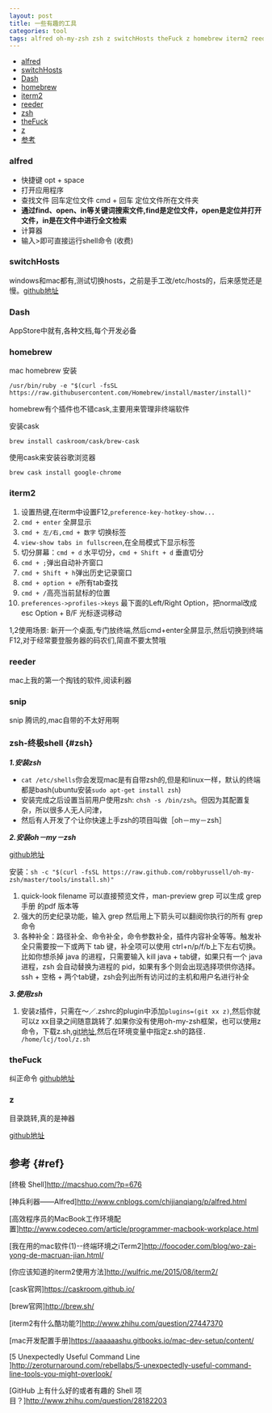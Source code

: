 ```yaml
---
layout: post
title: 一些有趣的工具
categories: tool
tags: alfred oh-my-zsh zsh z switchHosts theFuck z homebrew iterm2 reeder
---
```


*   [alfred](#alfred)
*   [switchHosts](#switchhosts)
*   [Dash](#dash)
*   [homebrew](#homebrew)
*   [iterm2](#iterm2)
*   [reeder](#reeder)
*   [zsh](#zsh)
*	[theFuck](#thefuck)
*	[z](#z)
*	[参考](#ref)

### alfred

*   快捷键 opt + space
*   打开应用程序
*   查找文件 回车定位文件 cmd + 回车 定位文件所在文件夹
*   **通过find、open、in等关键词搜索文件,find是定位文件，open是定位并打开文件，in是在文件中进行全文检索**
*   计算器
*   输入>即可直接运行shell命令 (收费)
    
### switchHosts

windows和mac都有,测试切换hosts，之前是手工改/etc/hosts的，后来感觉还是慢。[github地址](https://github.com/oldj/SwitchHosts)

### Dash

AppStore中就有,各种文档,每个开发必备

### homebrew
    
mac homebrew 安装

`/usr/bin/ruby -e "$(curl -fsSL https://raw.githubusercontent.com/Homebrew/install/master/install)"`

homebrew有个插件也不错cask,主要用来管理非终端软件

安装cask

    brew install caskroom/cask/brew-cask

使用cask来安装谷歌浏览器

    brew cask install google-chrome

### iterm2

1.  设置热键,在iterm中设置F12,`preference-key-hotkey-show...`
2.  `cmd + enter` 全屏显示
3.  `cmd + 左/右,cmd + 数字` 切换标签
4.  `view-show tabs in fullscreen`,在全局模式下显示标签 
5.  切分屏幕：`cmd + d` 水平切分，`cmd + Shift + d` 垂直切分
6.  `cmd + ;`弹出自动补齐窗口
7.  `cmd + Shift + h`弹出历史记录窗口
8.  `cmd + option + e`所有tab查找
9.  `cmd + /`高亮当前鼠标的位置
10. `preferences->profiles->keys` 最下面的Left/Right Option，把normal改成esc Option + B/F 光标逐词移动 

1,2使用场景: 新开一个桌面,专门放终端,然后cmd+enter全屏显示,然后切换到终端F12,对于经常要登服务器的码农们,简直不要太赞哦


### reeder

mac上我的第一个掏钱的软件,阅读利器

### snip

snip 腾讯的,mac自带的不太好用啊

### zsh-终极shell {#zsh}

***1.安装zsh***

*   `cat /etc/shells`你会发现mac是有自带zsh的,但是和linux一样，默认的终端都是bash(ubuntu安装`sudo apt-get install zsh`) 
*   安装完成之后设置当前用户使用zsh: `chsh -s /bin/zsh`。但因为其配置复杂，所以很多人无人问津，
*   然后有人开发了个让你快速上手zsh的项目叫做［oh－my－zsh］

***2.安装oh－my－zsh***

[github地址](https://github.com/robbyrussell/oh-my-zsh)

安装：`sh -c "$(curl -fsSL https://raw.github.com/robbyrussell/oh-my-zsh/master/tools/install.sh)"`

1.	quick-look filename 可以直接预览文件，man-preview grep 可以生成 grep手册 的pdf 版本等
2.	强大的历史纪录功能，输入 grep 然后用上下箭头可以翻阅你执行的所有 grep 命令
3.	各种补全：路径补全、命令补全，命令参数补全，插件内容补全等等。触发补全只需要按一下或两下 tab 键，补全项可以使用 ctrl+n/p/f/b上下左右切换。比如你想杀掉 java 的进程，只需要输入 kill java + tab键，如果只有一个 java 进程，zsh 会自动替换为进程的 pid，如果有多个则会出现选择项供你选择。ssh + 空格 + 两个tab键，zsh会列出所有访问过的主机和用户名进行补全

***3.使用zsh***

1.	安装z插件，只需在～／.zshrc的plugin中添加`plugins=(git xx z)`,然后你就可以z xx目录之间随意跳转了.如果你没有使用oh-my-zsh框架，也可以使用z命令，下载z.sh,[git地址](https://github.com/rupa/z/),然后在环境变量中指定z.sh的路径`. /home/lcj/tool/z.sh`

### theFuck

纠正命令
[github地址](https://github.com/nvbn/thefuck)

### z

目录跳转,真的是神器

[github地址](https://github.com/rupa/z)

## 参考 {#ref}
 
[终极 Shell]<http://macshuo.com/?p=676>

[神兵利器——Alfred]<http://www.cnblogs.com/chijianqiang/p/alfred.html>

[高效程序员的MacBook工作环境配置]<http://www.codeceo.com/article/programmer-macbook-workplace.html>

[我在用的mac软件(1)--终端环境之iTerm2]<http://foocoder.com/blog/wo-zai-yong-de-macruan-jian.html/>

[你应该知道的iterm2使用方法]<http://wulfric.me/2015/08/iterm2/>

[cask官网]<https://caskroom.github.io/>

[brew官网]<http://brew.sh/>

[iterm2有什么酷功能?]<http://www.zhihu.com/question/27447370>

[mac开发配置手册]<https://aaaaaashu.gitbooks.io/mac-dev-setup/content/>

[5 Unexpectedly Useful Command Line ]<http://zeroturnaround.com/rebellabs/5-unexpectedly-useful-command-line-tools-you-might-overlook/>

[GitHub 上有什么好的或者有趣的 Shell 项目？]<http://www.zhihu.com/question/28182203>